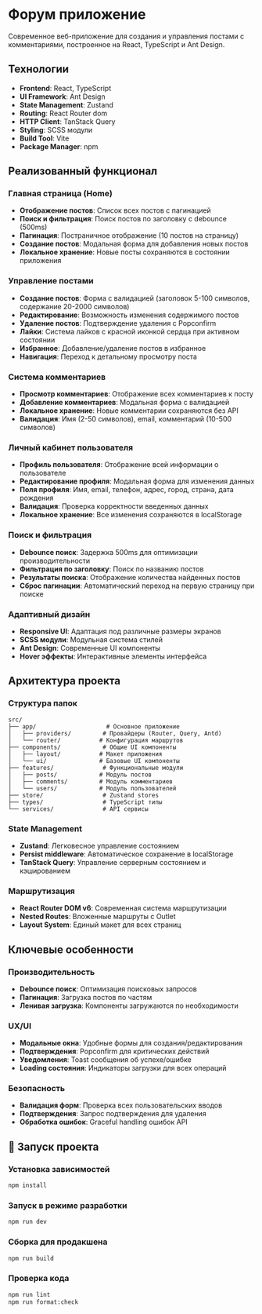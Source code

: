 # Форум приложение

Современное веб-приложение для создания и управления постами с комментариями, построенное на React, TypeScript и Ant Design.

## Технологии

- **Frontend**: React, TypeScript
- **UI Framework**: Ant Design
- **State Management**: Zustand
- **Routing**: React Router dom
- **HTTP Client**: TanStack Query
- **Styling**: SCSS модули
- **Build Tool**: Vite
- **Package Manager**: npm

## Реализованный функционал

### Главная страница (Home)

- **Отображение постов**: Список всех постов с пагинацией
- **Поиск и фильтрация**: Поиск постов по заголовку с debounce (500ms)
- **Пагинация**: Постраничное отображение (10 постов на страницу)
- **Создание постов**: Модальная форма для добавления новых постов
- **Локальное хранение**: Новые посты сохраняются в состоянии приложения

### Управление постами

- **Создание постов**: Форма с валидацией (заголовок 5-100 символов, содержание 20-2000 символов)
- **Редактирование**: Возможность изменения содержимого постов
- **Удаление постов**: Подтверждение удаления с Popconfirm
- **Лайки**: Система лайков с красной иконкой сердца при активном состоянии
- **Избранное**: Добавление/удаление постов в избранное
- **Навигация**: Переход к детальному просмотру поста

### Система комментариев

- **Просмотр комментариев**: Отображение всех комментариев к посту
- **Добавление комментариев**: Модальная форма с валидацией
- **Локальное хранение**: Новые комментарии сохраняются без API
- **Валидация**: Имя (2-50 символов), email, комментарий (10-500 символов)

### Личный кабинет пользователя

- **Профиль пользователя**: Отображение всей информации о пользователе
- **Редактирование профиля**: Модальная форма для изменения данных
- **Поля профиля**: Имя, email, телефон, адрес, город, страна, дата рождения
- **Валидация**: Проверка корректности введенных данных
- **Локальное хранение**: Все изменения сохраняются в localStorage

### Поиск и фильтрация

- **Debounce поиск**: Задержка 500ms для оптимизации производительности
- **Фильтрация по заголовку**: Поиск по названию постов
- **Результаты поиска**: Отображение количества найденных постов
- **Сброс пагинации**: Автоматический переход на первую страницу при поиске

### Адаптивный дизайн

- **Responsive UI**: Адаптация под различные размеры экранов
- **SCSS модули**: Модульная система стилей
- **Ant Design**: Современные UI компоненты
- **Hover эффекты**: Интерактивные элементы интерфейса

## Архитектура проекта

### Структура папок

```
src/
├── app/                    # Основное приложение
│   ├── providers/         # Провайдеры (Router, Query, Antd)
│   └── router/           # Конфигурация маршрутов
├── components/            # Общие UI компоненты
│   ├── layout/           # Макет приложения
│   └── ui/               # Базовые UI компоненты
├── features/              # Функциональные модули
│   ├── posts/            # Модуль постов
│   ├── comments/         # Модуль комментариев
│   └── users/            # Модуль пользователей
├── store/                 # Zustand stores
├── types/                 # TypeScript типы
└── services/              # API сервисы
```

### State Management

- **Zustand**: Легковесное управление состоянием
- **Persist middleware**: Автоматическое сохранение в localStorage
- **TanStack Query**: Управление серверным состоянием и кэшированием

### Маршрутизация

- **React Router DOM v6**: Современная система маршрутизации
- **Nested Routes**: Вложенные маршруты с Outlet
- **Layout System**: Единый макет для всех страниц

## Ключевые особенности

### Производительность

- **Debounce поиск**: Оптимизация поисковых запросов
- **Пагинация**: Загрузка постов по частям
- **Ленивая загрузка**: Компоненты загружаются по необходимости

### UX/UI

- **Модальные окна**: Удобные формы для создания/редактирования
- **Подтверждения**: Popconfirm для критических действий
- **Уведомления**: Toast сообщения об успехе/ошибке
- **Loading состояния**: Индикаторы загрузки для всех операций

### Безопасность

- **Валидация форм**: Проверка всех пользовательских вводов
- **Подтверждения**: Запрос подтверждения для удаления
- **Обработка ошибок**: Graceful handling ошибок API

## 🚀 Запуск проекта

### Установка зависимостей

```bash
npm install
```

### Запуск в режиме разработки

```bash
npm run dev
```

### Сборка для продакшена

```bash
npm run build
```

### Проверка кода

```bash
npm run lint
npm run format:check
```
